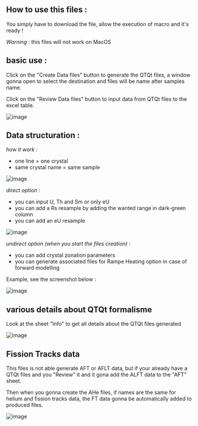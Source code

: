 ##  How to use this files :
You simply have to download the file, allow the execution of macro and it's ready !

*Warning* : this files will not work on MacOS

## basic use :
Click on the "Create Data files" button to generate the QTQt files, a window gonna open to select the destination and files will be name after samples name.

Click on the "Review Data files" button to input data from QTQt files to the excel table.

![image](https://user-images.githubusercontent.com/130437433/234915678-d476d33b-8be8-41be-8122-23c8d0a68e96.png)

## Data structuration :
*how it work :*
  - one line = one crystal
  - same crystal name = same sample
  
![image](https://user-images.githubusercontent.com/130437433/234914900-fd9a55c6-2106-4275-ab05-007f6e760b2b.png)
 
*direct option :*
  - you can input U, Th and Sm or only eU
  - you can add a Rs resample by adding the wanted range in dark-green column
  - you can add an eU resample
  
![image](https://user-images.githubusercontent.com/130437433/234915274-5ff96340-e414-4d75-8824-d198e9e9a0c8.png)
  
*undirect option (when you start the files creation) :*
  - you can add crystal zonation parameters
  - you can generate associated files for Rampe Heating option in case of forward modelling

Example, see the screenshot below :

![image](https://user-images.githubusercontent.com/130437433/234916302-a714cd2a-3d25-4081-92fd-113feea9df99.png)

## various details about QTQt formalisme
Look at the sheet "Info" to get all details about the QTQt files generated 

![image](https://user-images.githubusercontent.com/130437433/233411454-236edd00-b13a-440e-8249-17f5ed8dfad3.png)

## Fission Tracks data

This files is not able generate AFT or AFLT data, but if your already have a QTQt files and you "Review" it and it gona add the ALFT data to the "AFT" sheet.

Then when you gonna create the AHe files, if names are the same for helium and fission tracks data, the FT data gonna be automatically added to produced files.

![image](https://user-images.githubusercontent.com/130437433/234917709-983db875-66a6-41f6-8548-567be16b5766.png)
